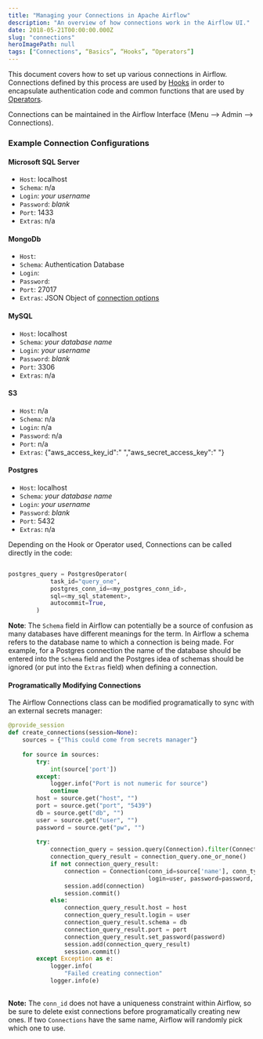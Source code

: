 ```yaml
---
title: "Managing your Connections in Apache Airflow"
description: "An overview of how connections work in the Airflow UI."
date: 2018-05-21T00:00:00.000Z
slug: "connections"
heroImagePath: null
tags: ["Connections", “Basics”, “Hooks”, “Operators”]
---
```


This document covers how to set up various connections in Airflow. Connections defined by this process are used by [Hooks](https://airflow.apache.org/concepts.html#hooks) in order to encapsulate authentication code and common functions that are used by [Operators](https://airflow.apache.org/concepts.html#operators).

Connections can be maintained in the Airflow Interface (Menu --> Admin --> Connections).

### Example Connection Configurations

#### Microsoft SQL Server

* `Host`: localhost
* `Schema`: n/a
* `Login`: _your username_
* `Password`: _blank_
* `Port`: 1433
* `Extras`: n/a

#### MongoDb

* `Host`:
* `Schema`: Authentication Database
* `Login`:
* `Password`:
* `Port`: 27017
* `Extras`: JSON Object of [connection options](https://docs.mongodb.com/manual/reference/connection-string/#connection-string-options)

#### MySQL

* `Host`: localhost
* `Schema`: _your database name_
* `Login`: _your username_
* `Password`: _blank_
* `Port`: 3306
* `Extras`: n/a

#### S3

* `Host`: n/a
* `Schema`: n/a
* `Login`: n/a
* `Password`: n/a
* `Port`: n/a
* `Extras`: {"aws_access_key_id":" ","aws_secret_access_key":" "}

#### Postgres

* `Host`: localhost
* `Schema`: _your database name_
* `Login`: _your username_
* `Password`: _blank_
* `Port`: 5432
* `Extras`: n/a

Depending on the Hook or Operator used, Connections can be called directly in the code:

```python

postgres_query = PostgresOperator(
            task_id="query_one",
            postgres_conn_id=<my_postgres_conn_id>,
            sql=<my_sql_statement>,
            autocommit=True,
        )
```


**Note**: The `Schema` field in Airflow can potentially be a source of confusion as many databases have different meanings for the term.  In Airflow a schema refers to the database name to which a connection is being made.  For example, for a Postgres connection the name of the database should be entered into the `Schema` field and the Postgres idea of schemas should be ignored (or put into the `Extras` field) when defining a connection.

#### Programatically Modifying Connections
The Airflow Connections class can be modified programatically to sync with an external secrets manager:

```python
@provide_session
def create_connections(session=None):
    sources = {"This could come from secrets manager"}
​
    for source in sources:
        try:
            int(source['port'])
        except:
            logger.info("Port is not numeric for source")
            continue
        host = source.get("host", "")
        port = source.get("port", "5439")
        db = source.get("db", "")
        user = source.get("user", "")
        password = source.get("pw", "")
​
        try:
            connection_query = session.query(Connection).filter(Connection.conn_id == source['name'],)
            connection_query_result = connection_query.one_or_none()
            if not connection_query_result:                    
                connection = Connection(conn_id=source['name'], conn_type='postgres', host=host, port=port,
                                        login=user, password=password, schema=db)
                session.add(connection)
                session.commit()
            else:
                connection_query_result.host = host
                connection_query_result.login = user
                connection_query_result.schema = db
                connection_query_result.port = port
                connection_query_result.set_password(password)
                session.add(connection_query_result)
                session.commit()
        except Exception as e:
            logger.info(
                "Failed creating connection"
            logger.info(e)
				
```

**Note:** The `conn_id` does not have a uniqueness constraint within Airflow, so be sure to delete exist connections before programatically creating new ones. If two `Connections` have the same name, Airflow will randomly pick which one to use.